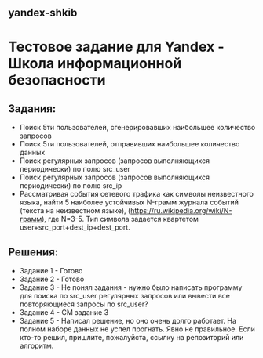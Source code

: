 ## yandex-shkib
# Тестовое задание для Yandex - Школа информационной безопасности

Задания:
---------
* Поиск 5ти пользователей, сгенерировавших наибольшее количество запросов
* Поиск 5ти пользователей, отправивших наибольшее количество данных
* Поиск регулярных запросов (запросов выполняющихся периодически) по полю src_user
* Поиск регулярных запросов (запросов выполняющихся периодически) по полю src_ip
* Рассматривая события сетевого трафика как символы неизвестного языка, найти 5 наиболее устойчивых N-грамм журнала событий (текста на неизвестном языке), (https://ru.wikipedia.org/wiki/N-грамм), где N=3-5. Тип символа задается квартетом user+src_port+dest_ip+dest_port.

Решения:
--------
* Задание 1 - Готово
* Задание 2 - Готово
* Задание 3 - Не понял задания - нужно было написать программу для поиска по src_user регулярных запросов или вывести все повторяющиеся запросы по src_user?
* Задание 4 - СМ задание 3
* Задание 5 - Написал решение, но оно очень долго работает. На полном наборе данных не успел прогнать. Явно не правильное. Если кто-то решил, пришлите, пожалуйста, ссылку на репозиторий или алгоритм.

